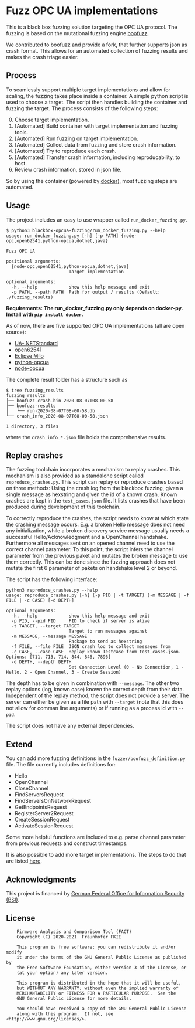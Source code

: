 # Fuzz OPC UA implementations

This is a black box fuzzing solution targeting the OPC UA protocol.
The fuzzing is based on the mutational fuzzing engine [boofuzz](https://github.com/jtpereyda/boofuzz).

We contributed to boofuzz and provide a fork, that further supports json as crash format.
This allows for an automated collection of fuzzing results and makes the crash triage easier. 

## Process

To seamlessly support multiple target implementations and allow for scaling, the fuzzing takes place inside a container.
A simple python script is used to choose a target. The script then handles building the container and fuzzing the
target.
The process consists of the following steps:

0. Choose target implementation.
1. [Automated] Build container with target implementation and fuzzing tools.
2. [Automated] Run fuzzing on target implementation.
3. [Automated] Collect data from fuzzing and store crash information.
4. [Automated] Try to reproduce each crash.
5. [Automated] Transfer crash information, including reproducability, to host.
6. Review crash information, stored in json file.

So by using the container (powered by [docker](https://www.docker.com/)), most fuzzing steps are automated.

## Usage

The project includes an easy to use wrapper called `run_docker_fuzzing.py`.

```
$ python3 blackbox-opcua-fuzzing/run_docker_fuzzing.py --help
usage: run_docker_fuzzing.py [-h] [-p PATH] {node-opc,open62541,python-opcua,dotnet,java}

Fuzz OPC UA

positional arguments:
  {node-opc,open62541,python-opcua,dotnet,java}
                        Target implementation

optional arguments:
  -h, --help            show this help message and exit
  -p PATH, --path PATH  Path for output / results (Default: ./fuzzing_results)
```

**Requirements: The run_docker_fuzzing.py only depends on docker-py. Install with **`pip install docker`**.**

As of now, there are five supported OPC UA implementations (all are open source):

- [UA-.NETStandard](https://github.com/OPCFoundation/UA-.NETStandard)
- [open62541](https://github.com/open62541/open62541)
- [Eclipse Milo](https://projects.eclipse.org/projects/iot.milo)
- [python-opcua](https://github.com/FreeOpcUa/python-opcua)
- [node-opcua](https://github.com/node-opcua/node-opcua)

The complete result folder has a structure such as 

```
$ tree fuzzing_results 
fuzzing_results
├── boofuzz-crash-bin-2020-08-07T08-00-58
├── boofuzz-results
│   └── run-2020-08-07T08-00-58.db
└── crash_info_2020-08-07T08-00-58.json

1 directory, 3 files
```

where the `crash_info_*.json` file holds the comprehensive results.


## Replay crashes

The fuzzing toolchain incorporates a mechanism to replay crashes.
This mechanism is also provided as a standalone script called `reproduce_crashes.py`.
This script can replay or reproduce crashes based on three methods: Using the crash log from the blackbox fuzzing, given a single message as hexstring and given the id of a known crash.
Known crashes are kept in the `test_cases.json` file.
It lists crashes that have been produced during development of this toolchain.

To correctly reproduce the crashes, the script needs to know at which state the crashing message occurs.
E.g. a broken Hello message does not need any initialization, while a broken discovery service message usually needs a successful Hello/Acknowledgment and a OpenChannel handshake.
Furthermore all messages sent on an opened channel need to use the correct channel parameter.
To this point, the script infers the channel parameter from the previous paket and mutates the broken message to use them correctly.
This can be done since the fuzzing approach does not mutate the first 6 parameter of pakets on handshake level 2 or beyond.

The script has the following interface:

```
python3 reproduce_crashes.py --help 
usage: reproduce_crashes.py [-h] (-p PID | -t TARGET) (-m MESSAGE | -f FILE | -c CASE) [-d DEPTH]

optional arguments:
  -h, --help            show this help message and exit
  -p PID, --pid PID     PID to check if server is alive
  -t TARGET, --target TARGET
                        Target to run messages against
  -m MESSAGE, --message MESSAGE
                        Package to send as hexstring
  -f FILE, --file FILE  JSON crash log to collect messages from
  -c CASE, --case CASE  Replay known Testcase from test_cases.json. Options: [711, 713, 714, 844, 846, 7896]
  -d DEPTH, --depth DEPTH
                        Set Connection Level (0 - No Connection, 1 - Hello, 2 - Open Channel, 3 - Create Session)
```

The depth has to be given in combination with `--message`. The other two replay options (log, known case) known the correct depth from their data.
Independent of the replay method, the script does not provide a server.
The server can either be given as a file path with `--target` (note that this does not allow for comman line arguments) or if running as a process id with `--pid`.

The script does not have any external dependencies.

## Extend

You can add more fuzzing definitions in the `fuzzer/boofuzz_definition.py` file. The file currently includes definitions for:

- Hello
- OpenChannel
- CloseChannel
- FindServersRequest
- FindServersOnNetworkRequest
- GetEndpointsRequest
- RegisterServer2Request
- CreateSessionRequest
- ActivateSessionRequest

Some more helpful functions are included to e.g. parse channel parameter from previous requests and construct timestamps.

It is also possible to add more target implementations.
The steps to do that are listed [here](blackbox-opcua-fuzzing/targets/README.md).

## Acknowledgments

This project is financed by [German Federal Office for Information Security (BSI)](https://www.bsi.bund.de).  

## License
```
    Firmware Analysis and Comparison Tool (FACT)
    Copyright (C) 2020-2021  Fraunhofer FKIE

    This program is free software: you can redistribute it and/or modify
    it under the terms of the GNU General Public License as published by
    the Free Software Foundation, either version 3 of the License, or
    (at your option) any later version.

    This program is distributed in the hope that it will be useful,
    but WITHOUT ANY WARRANTY; without even the implied warranty of
    MERCHANTABILITY or FITNESS FOR A PARTICULAR PURPOSE.  See the
    GNU General Public License for more details.

    You should have received a copy of the GNU General Public License
    along with this program.  If not, see <http://www.gnu.org/licenses/>.
```